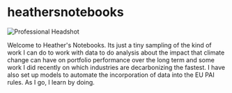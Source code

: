 # heathersnotebooks

![Professional Headshot](https://github.com/hlangsner1/heathersnotbooks/assets/135653183/cd38d734-7a84-4239-94b4-460374d71271)






Welcome to Heather's Notebooks. Its just a tiny sampling of the kind of work I can do 
to work with data to do analysis about the impact that climate change 
can have on portfolio performance over the long term and some work I did recently 
on which industries are decarbonizing the fastest. I have also set up models to 
automate the incorporation of data into the EU PAI rules. As I go, I learn by doing. 




